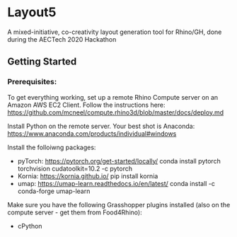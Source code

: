 # Layout5
A mixed-initiative, co-creativity layout generation tool for Rhino/GH, done during the AECTech 2020 Hackathon

## Getting Started

### Prerequisites:
To get everything working, set up a remote Rhino Compute server on an Amazon AWS EC2 Client.
Follow the instructions here:
https://github.com/mcneel/compute.rhino3d/blob/master/docs/deploy.md

Install Python on the remote server. Your best shot is Anaconda:
https://www.anaconda.com/products/individual#windows

Install the folloiwng packages:
- pyTorch:
https://pytorch.org/get-started/locally/
conda install pytorch torchvision cudatoolkit=10.2 -c pytorch
- Kornia:
https://kornia.github.io/
pip install kornia
- umap:
https://umap-learn.readthedocs.io/en/latest/
conda install -c conda-forge umap-learn


Make sure you have the following Grasshopper plugins installed (also on the compute server - get them from Food4Rhino):
- cPython

